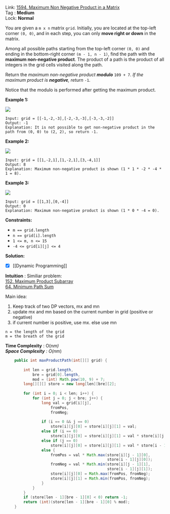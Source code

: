Link: [1594. Maximum Non Negative Product in a Matrix](https://leetcode.com/problems/maximum-non-negative-product-in-a-matrix/) <br>
Tag : **Medium**<br>
Lock: **Normal**

You are given a `m x n` matrix `grid`. Initially, you are located at the top-left corner `(0, 0)`, and in each step, you can only **move right or down** in the matrix.

Among all possible paths starting from the top-left corner `(0, 0)` and ending in the bottom-right corner `(m - 1, n - 1)`, find the path with the **maximum non-negative product**. The product of a path is the product of all integers in the grid cells visited along the path.

Return the _maximum non-negative product **modulo**_ `109 + 7`. _If the maximum product is **negative**, return_ `-1`.

Notice that the modulo is performed after getting the maximum product.

**Example 1:**

![](https://assets.leetcode.com/uploads/2021/12/23/product1.jpg)

```
Input: grid = [[-1,-2,-3],[-2,-3,-3],[-3,-3,-2]]
Output: -1
Explanation: It is not possible to get non-negative product in the path from (0, 0) to (2, 2), so return -1.
```

**Example 2:**

![](https://assets.leetcode.com/uploads/2021/12/23/product2.jpg)

```
Input: grid = [[1,-2,1],[1,-2,1],[3,-4,1]]
Output: 8
Explanation: Maximum non-negative product is shown (1 * 1 * -2 * -4 * 1 = 8).
```

**Example 3:**

![](https://assets.leetcode.com/uploads/2021/12/23/product3.jpg)

```
Input: grid = [[1,3],[0,-4]]
Output: 0
Explanation: Maximum non-negative product is shown (1 * 0 * -4 = 0).
```

**Constraints:**

-   `m == grid.length`
-   `n == grid[i].length`
-   `1 <= m, n <= 15`
-   `-4 <= grid[i][j] <= 4`


**Solution:**

- [x] [[Dynamic Programming]]

**Intuition** :
Similiar problem:  
[152. Maximum Product Subarray](https://leetcode.com/problems/maximum-product-subarray/)  
[64. Minimum Path Sum](https://leetcode.com/problems/minimum-path-sum/)

Main idea:
1.  Keep track of two DP vectors, mx and mn
2.  update mx and mn based on the current number in grid (positive or negative)
3.  if current number is positive, use mx. else use mn

```
n = the length of the grid
m = the breath of the grid
```
**Time Complexity** : O(n*m)<br>
**Space Complexity** : O(n*m)

```java
    public int maxProductPath(int[][] grid) {
        
        int len = grid.length,
            bre = grid[0].length,
            mod = (int) Math.pow(10, 9) + 7;
        long[][][] store = new long[len][bre][2];
        
        for (int i = 0; i < len; i++) {
            for (int j = 0; j < bre; j++) {
                long val = grid[i][j],
                    fromPos, 
                    fromNeg;
                
                if (i == 0 && j == 0)
                    store[i][j][0] = store[i][j][1] = val;
                else if (i == 0)
                    store[i][j][0] = store[i][j][1] = val * store[i][j - 1][0];
                else if (j == 0)
                    store[i][j][0] = store[i][j][1] = val * store[i - 1][j][0];
                else {
                    fromPos = val * Math.max(store[i][j - 1][0], 
                                             store[i - 1][j][0]);
                    fromNeg = val * Math.min(store[i][j - 1][1],
                                             store[i - 1][j][1]);
                    store[i][j][0] = Math.max(fromPos, fromNeg);
                    store[i][j][1] = Math.min(fromPos, fromNeg);
                }
            }
        }
        if (store[len - 1][bre - 1][0] < 0) return -1;
        return (int)(store[len - 1][bre - 1][0] % mod);
    }
```

